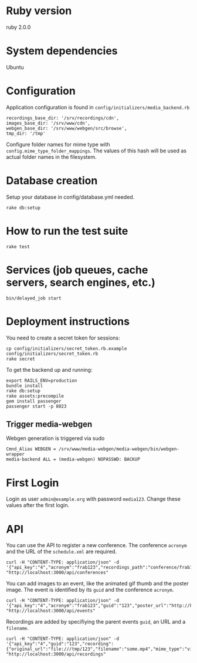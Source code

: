 # Ruby version

ruby 2.0.0

# System dependencies

Ubuntu

# Configuration

Application configuration is found in `config/initializers/media_backend.rb`

    recordings_base_dir: '/srv/recordings/cdn',
    images_base_dir: '/srv/www/cdn',
    webgen_base_dir: '/srv/www/webgen/src/browse',
    tmp_dir: '/tmp'

Configure folder names for mime type with `config.mime_type_folder_mappings`. The values of this hash will be used as actual folder names in the filesystem.

# Database creation

Setup your database in config/database.yml needed.    

    rake db:setup

# How to run the test suite

    rake test

# Services (job queues, cache servers, search engines, etc.)

    bin/delayed_job start

# Deployment instructions

You need to create a secret token for sessions:

    cp config/initializers/secret_token.rb.example config/initializers/secret_token.rb
    rake secret

To get the backend up and running:

    export RAILS_ENV=production 
    bundle install
    rake db:setup
    rake assets:precompile
    gem install passenger
    passenger start -p 8023


## Trigger media-webgen    

Webgen generation is triggered via sudo

    Cmnd_Alias WEBGEN = /srv/www/media-webgen/media-webgen/bin/webgen-wrapper
    media-backend ALL = (media-webgen) NOPASSWD: BACKUP


# First Login

Login as user `admin@example.org` with password `media123`. Change these values after the first login.

# API

You can use the API to register a new conference. The conference `acronym` and the URL of the `schedule.xml` are required.

    curl -H "CONTENT-TYPE: application/json" -d '{"api_key":"4","acronym":"frab123","recordings_path":"conference/frab123","images_path":"events/frab","webgen_location":"event/frab/frab123","aspect_ratio":"16:9","title":null,"schedule_url":"http://progam/schedule.xml"}' "http://localhost:3000/api/conferences"

You can add images to an event, like the animated gif thumb and the poster image. The event is identified by its `guid` and the conference `acronym`.

    curl -H "CONTENT-TYPE: application/json" -d '{"api_key":"4","acronym":"frab123","guid":"123","poster_url":"http://koeln.ccc.de/images/chaosknoten_preview.jpg","thumb_url":"http://koeln.ccc.de/images/chaosknoten.jpg","gif_url":"http://koeln.ccc.de/images/chaosknoten.gif"}' "http://localhost:3000/api/events"

Recordings are added by specifiying the parent events `guid`, an URL and a `filename`.

    curl -H "CONTENT-TYPE: application/json" -d '{"api_key":"4","guid":"123","recording":{"original_url":"file:///tmp/123","filename":"some.mp4","mime_type":"video/mp4","size":"12","length":"30"}}' "http://localhost:3000/api/recordings"


